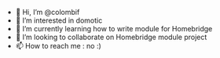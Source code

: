 - 👋 Hi, I’m @colombif
- 👀 I’m interested in domotic
- 🌱 I’m currently learning how to write module for Homebridge
- 💞️ I’m looking to collaborate on Homebridge module project
- 📫 How to reach me : no :)

<!---
colombif/colombif is a ✨ special ✨ repository because its `README.md` (this file) appears on your GitHub profile.
You can click the Preview link to take a look at your changes.
--->
